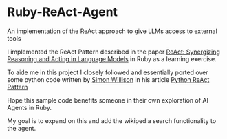 # Ruby-ReAct-Agent
An implementation of the ReAct approach to give LLMs access to external tools

I implemented the ReAct Pattern described in the paper [ReAct: Synergizing Reasoning and Acting in Language Models](https://arxiv.org/abs/2210.03629) in Ruby as a learning exercise.

To aide me in this project I closely followed and essentially ported over some python code written by [Simon Willison](https://twitter.com/simonw) in his article [Python ReAct Pattern](https://til.simonwillison.net/llms/python-react-pattern)

Hope this sample code benefits someone in their own exploration of AI Agents in Ruby.

My goal is to expand on this and add the wikipedia search functionality to the agent.
